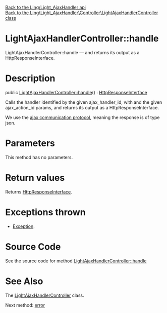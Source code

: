 [Back to the Ling/Light_AjaxHandler api](https://github.com/lingtalfi/Light_AjaxHandler/blob/master/doc/api/Ling/Light_AjaxHandler.md)<br>
[Back to the Ling\Light_AjaxHandler\Controller\LightAjaxHandlerController class](https://github.com/lingtalfi/Light_AjaxHandler/blob/master/doc/api/Ling/Light_AjaxHandler/Controller/LightAjaxHandlerController.md)


LightAjaxHandlerController::handle
================



LightAjaxHandlerController::handle — and returns its output as a HttpResponseInterface.




Description
================


public [LightAjaxHandlerController::handle](https://github.com/lingtalfi/Light_AjaxHandler/blob/master/doc/api/Ling/Light_AjaxHandler/Controller/LightAjaxHandlerController/handle.md)() : [HttpResponseInterface](https://github.com/lingtalfi/Light/blob/master/doc/api/Ling/Light/Http/HttpResponseInterface.md)




Calls the handler identified by the given ajax_handler_id, with and the given ajax_action_id params,
and returns its output as a HttpResponseInterface.

We use the [ajax communication protocol](https://github.com/lingtalfi/AjaxCommunicationProtocol), meaning the response is of type json.




Parameters
================

This method has no parameters.


Return values
================

Returns [HttpResponseInterface](https://github.com/lingtalfi/Light/blob/master/doc/api/Ling/Light/Http/HttpResponseInterface.md).


Exceptions thrown
================

- [Exception](http://php.net/manual/en/class.exception.php).&nbsp;







Source Code
===========
See the source code for method [LightAjaxHandlerController::handle](https://github.com/lingtalfi/Light_AjaxHandler/blob/master/Controller/LightAjaxHandlerController.php#L35-L102)


See Also
================

The [LightAjaxHandlerController](https://github.com/lingtalfi/Light_AjaxHandler/blob/master/doc/api/Ling/Light_AjaxHandler/Controller/LightAjaxHandlerController.md) class.

Next method: [error](https://github.com/lingtalfi/Light_AjaxHandler/blob/master/doc/api/Ling/Light_AjaxHandler/Controller/LightAjaxHandlerController/error.md)<br>

